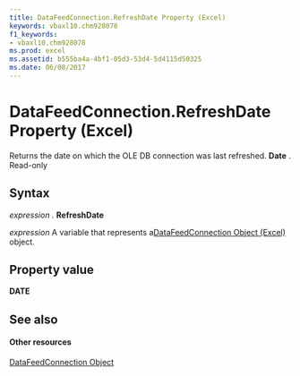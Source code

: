 ```yaml
---
title: DataFeedConnection.RefreshDate Property (Excel)
keywords: vbaxl10.chm928078
f1_keywords:
- vbaxl10.chm928078
ms.prod: excel
ms.assetid: b555ba4a-4bf1-05d3-53d4-5d4115d50325
ms.date: 06/08/2017
---
```



# DataFeedConnection.RefreshDate Property (Excel)

Returns the date on which the OLE DB connection was last refreshed.  **Date** . Read-only


## Syntax

 _expression_ . **RefreshDate**

 _expression_ A variable that represents a[DataFeedConnection Object (Excel)](Excel.datafeedconnection.md) object.


## Property value

 **DATE**


## See also


#### Other resources



[DataFeedConnection Object](Excel.datafeedconnection.md)

